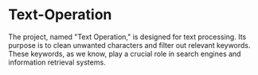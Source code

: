 # Text-Operation

The project, named "Text Operation," is designed for text processing. Its purpose is to clean unwanted characters and filter out relevant keywords. These keywords, as we know, play a crucial role in search engines and information retrieval systems.
